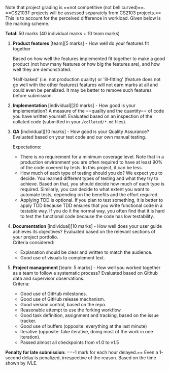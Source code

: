 Note that project grading is ==not competitive (not bell curved)==. ==CS2103T projects will be assessed separately from CS2103 projects.== This is to account for the perceived difference in workload. Given below is the marking scheme.

**Total**: 50 marks (40 individual marks + 10 team marks)

1. **Product features** [team][5 marks] - How well do your features fit together

    Based on how well the features implemented fit together to make a good product (not how many features or how big the features are), and how well they are demonstrated.

    ‘Half-baked’ (i.e. not production quality) or 'ill-fitting' (feature does not go well with the other features) features will not earn marks at all and could even be penalized. It may be better to remove such features before submission.

2. **Implementation** [individual][20 marks] - How good is your implementation? A measure of the ==quality and the quantity== of code you have written yourself.  Evaluated based on an inspection of the collated code (submitted in your `/collated/*.md` files).
 
3. **QA** [individual][10 marks] - How good is your Quality Assurance? Evaluated based on your test code and our own manual testing. 

    Expectations:
  
    * There is no requirement for a minimum coverage level. Note that in a production environment you are often required to have at least 90% of the code covered by tests. In this project, it can be less.
    * How much of each type of testing should you do? We expect you to decide. You learned different types of testing and what they try to achieve. Based on that, you should decide how much of each type is required. Similarly, you can decide to what extent you want to automate tests, depending on the benefits and the effort required.
    * Applying TDD is optional. If you plan to test something, it is better to apply TDD because TDD ensures that you write functional code in a testable way. If you do it the normal way, you often find that it is hard to test the functional code because the code has low testability.
  
4. **Documentation** [individual][10 marks] - How well does your user guide achieves its objectives? Evaluated based on the relevant sections of your project portfolio.  
    Criteria considered:
    * Explanation should be clear and written to match the audience.
    * Good use of visuals to complement text.

5. **Project management** [team: 5 marks] - How well you worked together as a team to follow a systematic process? Evaluated based on Github data and supervisor observations.<br>
  Criteria:
    * Good use of GitHub milestones.
    * Good use of GitHub release mechanism.
    * Good version control, based on the repo.
    * Reasonable attempt to use the forking workflow.
    * Good task definition, assignment and tracking, based on the issue tracker.
    * Good use of buffers (opposite: everything at the last minute)
    * Iterative (opposite: fake iterative, doing most of the work in one iteration). 
    * Passed almost all checkpoints from v1.0 to v1.5 

**Penalty for late submission:** ==-1 mark for each hour delayed.== Even a 1-second delay is penalized, irrespective of the reason. Based on the time shown by IVLE.
